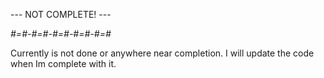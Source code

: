 --- NOT COMPLETE! ---

*#=#-#=#-#=#-#=#-#=#*

Currently is not done or anywhere near completion. I will update the code when Im complete with it.
